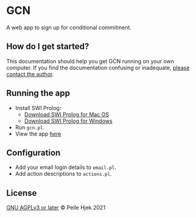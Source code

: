 # GCN
A web app to sign up for conditional commitment.

## How do I get started?
This documentation should help you get GCN running on your own computer. If you find the documentation confusing or inadequate, [please contact the author](mailto:hjek@member.fsf.org).
## Running the app
- Install SWI Prolog:
	* [Download SWI Prolog for Mac OS](https://www.swi-prolog.org/download/stable/bin/swipl-8.2.4-1.x86_64.dmg)
	* [Download SWI Prolog for Windows](https://www.swi-prolog.org/download/stable/bin/swipl-8.2.4-1.x64.exe.envelope)
- Run `gcn.pl`.
- View the app [here](https://localhost:8080)

## Configuration
- Add your email login details to `email.pl`.
- Add action descriptions to `actions.pl`.

## License
[GNU AGPLv3 or later](https://www.gnu.org/licenses/agpl-3.0.en.html)
© Pelle Hjek 2021
